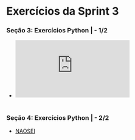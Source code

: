 #
# Exercícios da Sprint 3

### Seção 3: Exercícios Python | - 1/2

- ![Exercício 1 ](https://github.com/catarwnalud/pbCompass/blob/master/sprint_3/exercicios/py1e1parte1.py) 

#

### Seção 4: Exercícios Python | - 2/2

- [NAOSEI](#) 

#